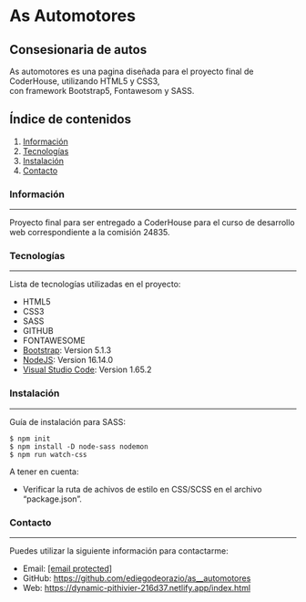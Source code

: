 <!DOCTYPE html><html><head><meta charset="utf-8"></head><body id="preview">
<h1 class="code-line" data-line-start=0 data-line-end=1><a id="As_Automotores_0"></a>As Automotores</h1>
<h2 class="code-line" data-line-start=1 data-line-end=2><a id="Consesionaria_de_autos_1"></a>Consesionaria de autos</h2>
<p class="has-line-data" data-line-start="3" data-line-end="5">As automotores es una pagina diseñada para el proyecto final de CoderHouse, utilizando HTML5 y CSS3,<br>
con framework Bootstrap5, Fontawesom y SASS.</p>
<h2 class="code-line" data-line-start=6 data-line-end=7><a id="ndice_de_contenidos_6"></a>Índice de contenidos</h2>
<ol>
<li class="has-line-data" data-line-start="7" data-line-end="8"><a href="#informaci%C3%B3n">Información</a></li>
<li class="has-line-data" data-line-start="8" data-line-end="9"><a href="#Tecnolog%C3%ADas">Tecnologías</a></li>
<li class="has-line-data" data-line-start="9" data-line-end="10"><a href="#Instalaci%C3%B3n">Instalación</a></li>
<li class="has-line-data" data-line-start="10" data-line-end="12"><a href="#contacto">Contacto</a></li>
</ol>
<h3 class="code-line" data-line-start=12 data-line-end=13><a id="Informacin_12"></a>Información</h3>
<hr>
<p class="has-line-data" data-line-start="14" data-line-end="15">Proyecto final para ser entregado a CoderHouse para el curso de desarrollo web correspondiente a la comisión 24835.</p>
<h3 class="code-line" data-line-start=16 data-line-end=17><a id="Tecnologas_16"></a>Tecnologías</h3>
<hr>
<p class="has-line-data" data-line-start="18" data-line-end="19">Lista de tecnologías utilizadas en el proyecto:</p>
<ul>
<li class="has-line-data" data-line-start="19" data-line-end="20">HTML5</li>
<li class="has-line-data" data-line-start="20" data-line-end="21">CSS3</li>
<li class="has-line-data" data-line-start="21" data-line-end="22">SASS</li>
<li class="has-line-data" data-line-start="22" data-line-end="23">GITHUB</li>
<li class="has-line-data" data-line-start="23" data-line-end="24">FONTAWESOME</li>
<li class="has-line-data" data-line-start="24" data-line-end="25"><a href="https://getbootstrap.com/">Bootstrap</a>: Version 5.1.3</li>
<li class="has-line-data" data-line-start="25" data-line-end="26"><a href="https://nodejs.org/es/">NodeJS</a>: Version 16.14.0</li>
<li class="has-line-data" data-line-start="26" data-line-end="28"><a href="https://code.visualstudio.com/">Visual Studio Code</a>: Version 1.65.2</li>
</ul>
<h3 class="code-line" data-line-start=28 data-line-end=29><a id="Instalacin_28"></a>Instalación</h3>
<hr>
<p class="has-line-data" data-line-start="30" data-line-end="31">Guía de instalación para SASS:</p>
<pre><code class="has-line-data" data-line-start="32" data-line-end="36">$ npm init
$ npm install -D node-sass nodemon
$ npm run watch-css
</code></pre>
<p class="has-line-data" data-line-start="36" data-line-end="37">A tener en cuenta:</p>
<ul>
<li class="has-line-data" data-line-start="37" data-line-end="39">Verificar la ruta de achivos de estilo en CSS/SCSS en el archivo “package.json”.</li>
</ul>
<h3 class="code-line" data-line-start=39 data-line-end=40><a id="Contacto_39"></a>Contacto</h3>
<hr>
<p class="has-line-data" data-line-start="41" data-line-end="42">Puedes utilizar la siguiente información para contactarme:</p>
<ul>
<li class="has-line-data" data-line-start="42" data-line-end="43">Email: <a href="/cdn-cgi/l/email-protection#80e3efeef4e1e3f4efc0e1f3e1f5f4efedeff4eff2e5f3aee3efedaee1f2"><span class="__cf_email__" data-cfemail="21424e4f554042554e6140524054554e4c4e554e5344520f424e4c0f4053">[email&#160;protected]</span></a></li>
<li class="has-line-data" data-line-start="43" data-line-end="44">GitHub: <a href="https://github.com/ediegodeorazio/as__automotores">https://github.com/ediegodeorazio/as__automotores</a></li>
<li class="has-line-data" data-line-start="44" data-line-end="45">Web: <a href="https://dynamic-pithivier-216d37.netlify.app/index.html">https://dynamic-pithivier-216d37.netlify.app/index.html</a></li>
</ul>
<script data-cfasync="false" src="/cdn-cgi/scripts/5c5dd728/cloudflare-static/email-decode.min.js"></script></body></html>